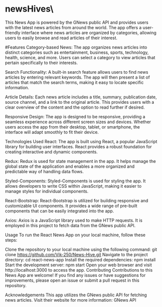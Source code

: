 # newsHives\
This News App is powered by the GNews public API and provides users with the latest news articles from around the world. The app offers a user-friendly interface where news articles are organized by categories, allowing users to easily browse and read articles of their interest.

 #Features
Category-based News: The app organizes news articles into distinct categories such as entertainment, business, sports, technology, health, science, and more. Users can select a category to view articles that pertain specifically to their interests.

Search Functionality: A built-in search feature allows users to find news articles by entering relevant keywords. The app will then present a list of articles that match the search terms, making it easy to locate specific information.

Article Details: Each news article includes a title, summary, publication date, source channel, and a link to the original article. This provides users with a clear overview of the content and the option to read further if desired.

Responsive Design: The app is designed to be responsive, providing a seamless experience across different screen sizes and devices. Whether users access the app from their desktop, tablet, or smartphone, the interface will adapt smoothly to fit their device.

Technologies Used
React: The app is built using React, a popular JavaScript library for building user interfaces. React provides a robust foundation for creating interactive and dynamic components.

Redux: Redux is used for state management in the app. It helps manage the global state of the application and enables a more organized and predictable way of handling data flows.

Styled-Components: Styled-Components is used for styling the app. It allows developers to write CSS within JavaScript, making it easier to manage styles for individual components.

React-Bootstrap: React-Bootstrap is utilized for building responsive and customizable UI components. It provides a wide range of pre-built components that can be easily integrated into the app.

Axios: Axios is a JavaScript library used to make HTTP requests. It is employed in this project to fetch data from the GNews public API.

Usage
To run the React News App on your local machine, follow these steps:

Clone the repository to your local machine using the following command:
git clone https://github.com/Vik-250/News-Hive.git
Navigate to the project directory:
cd react-news-app
Install the required dependencies:
npm install
Start the development server:
npm start
Open your web browser and visit http://localhost:3000 to access the app.
Contributing
Contributions to this News App are welcome! If you find any issues or have suggestions for improvements, please open an issue or submit a pull request in this repository.

Acknowledgements
This app utilizes the GNews public API for fetching news articles. Visit their website for more information: GNews API
